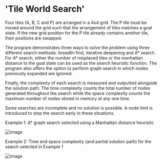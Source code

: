 # 'Tile World Search'

Four tiles (A, B, C and P) are arranged in a 4x4 grid. The P tile must be moved around the grid such that the arrangement of tiles matches a goal state. If the new grid position for the P tile already contains another tile, their positions are swapped.

The program demonstrates three ways to solve the problem using three different search methods: breadth-first, iterative deepening and A* search. For A* search, either the number of misplaced tiles or the manhattan distance to the goal state can be used as the search heuristic function. The program also offers the option to perform graph search in which nodes previously expanded are ignored.

Finally, the complexity of each search is measured and outputted alongside the solution path. The time complexity counts the total number of nodes generated throughout the search while the space complexity counts the maximum number of nodes stored in memory at any one time. 

Some searches are incomplete and no solution is possible. A node limit is introduced to stop the search early in these situations.

Example 1: A* graph search selected using a Manhattan distance heuristic

![image](https://user-images.githubusercontent.com/65717521/147851719-7405318d-bbad-4f06-9e11-bc5312f81931.png)

Example 2: Time and space complexity (and partial solution path) for the search selected in Example 1

![image](https://user-images.githubusercontent.com/65717521/147851769-cad9e758-e44c-4baf-b091-19f213a73047.png)
